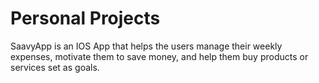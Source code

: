 # Personal Projects
SaavyApp is an IOS App that helps the users manage their weekly expenses, motivate them to save money, and help them buy products or services set as goals. 

